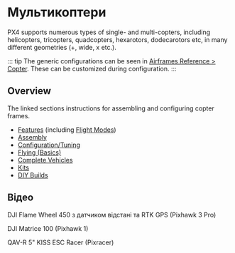 # Мультикоптери

PX4 supports numerous types of single- and multi-copters, including helicopters, tricopters, quadcopters, hexarotors, dodecarotors etc, in many different geometries (+, wide, x etc.).

::: tip
The generic configurations can be seen in [Airframes Reference > Copter](../airframes/airframe_reference.md#copter). These can be customized during configuration. :::

## Overview

The linked sections instructions for assembling and configuring copter frames.

- [Features](../features_mc/index.md) (including [Flight Modes](../flight_modes_mc/index.md))
- [Assembly](../assembly/assembly_mc.md)
- [Configuration/Tuning](../config_mc/index.md)
- [Flying (Basics)](../flying/basic_flying_mc.md)
- [Complete Vehicles](../complete_vehicles_mc/index.md)
- [Kits](../frames_multicopter/kits.md)
- [DIY Builds](../frames_multicopter/diy_builds.md)

## Відео

<lite-youtube videoid="LnUmYgAINBc" title="3DR Iris + PX4ESC"/>

DJI Flame Wheel 450 з датчиком відстані та RTK GPS (Pixhawk 3 Pro)

<lite-youtube videoid="JovSwzoTepU" title="PX4 terrain following"/>

DJI Matrice 100 (Pixhawk 1)

<lite-youtube videoid="3OGs0ONemGc" title="DJI Matrice 100 (Pixhawk 1)"/>

QAV-R 5" KISS ESC Racer (Pixracer)

<lite-youtube videoid="wMYgqvsNEwQ" title="QAV-R 5 KISS ESC Racer (Pixracer)"/>
